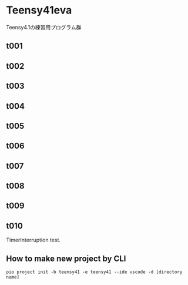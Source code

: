 # Teensy41eva

Teensy4.1の練習用プログラム群

## t001
## t002
## t003
## t004
## t005
## t006
## t007
## t008
## t009
## t010

TimerInterruption test.

## How to make new project by CLI

```pio project init -b teensy41 -e teensy41 --ide vscode -d [directory name]```


